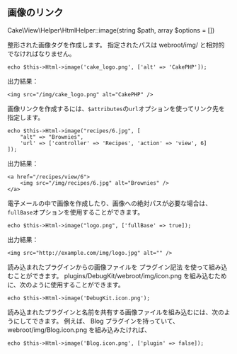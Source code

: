 ## 画像のリンク
Cake\View\Helper\HtmlHelper::image(string $path, array $options = [])

整形された画像タグを作成します。 指定されたパスは webroot/img/ と相対的でなければなりません。

```
echo $this->Html->image('cake_logo.png', ['alt' => 'CakePHP']);
```

出力結果：
```
<img src="/img/cake_logo.png" alt="CakePHP" />
```

画像リンクを作成するには、`$attributes`の`url`オプションを使ってリンク先を指定します。

```
echo $this->Html->image("recipes/6.jpg", [
    "alt" => "Brownies",
    'url' => ['controller' => 'Recipes', 'action' => 'view', 6]
]);
```

出力結果：
```
<a href="/recipes/view/6">
    <img src="/img/recipes/6.jpg" alt="Brownies" />
</a>
```

電子メールの中で画像を作成したり、画像への絶対パスが必要な場合は、`fullBase`オプションを使用することができます。

```
echo $this->Html->image("logo.png", ['fullBase' => true]);
```

出力結果：
```
<img src="http://example.com/img/logo.jpg" alt="" />
```

読み込まれたプラグインからの画像ファイルを プラグイン記法 を使って組み込むことができます。 plugins/DebugKit/webroot/img/icon.png を組み込むために、次のように使用することができます。

```
echo $this->Html->image('DebugKit.icon.png');
```

読み込まれたプラグインと名前を共有する画像ファイルを組み込むには、次のようにしてできます。 例えば、 Blog プラグインを持っていて、webroot/img/Blog.icon.png を組み込みたければ、

```
echo $this->Html->image('Blog.icon.png', ['plugin' => false]);
```


